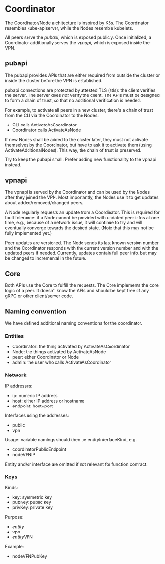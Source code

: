 # Coordinator
The Coordinator/Node architecture is inspired by K8s. The Coordinator resembles kube-apiserver, while the Nodes resemble kubelets.

All peers serve the *pubapi*, which is exposed publicly. Once initialized, a Coordinator additionally serves the *vpnapi*, which is exposed inside the VPN.

## pubapi
The pubapi provides APIs that are either required from outside the cluster or inside the cluster before the VPN is established.

pubapi connections are protected by attested TLS (atls): the client verifies the server. The server does *not* verify the client. The APIs must be designed to form a chain of trust, so that no additional verification is needed.

For example, to activate all peers in a new cluster, there's a chain of trust from the CLI via the Coordinator to the Nodes:
* CLI calls ActivateAsCoordinator
* Coordinator calls ActivateAsNode

If new Nodes shall be added to the cluster later, they must not activate themselves by the Coordinator, but have to ask it to activate them (using ActivateAdditionalNodes). This way, the chain of trust is preserved.

Try to keep the pubapi small. Prefer adding new functionality to the vpnapi instead.

## vpnapi
The vpnapi is served by the Coordinator and can be used by the Nodes after they joined the VPN. Most importantly, the Nodes use it to get updates about added/removed/changed peers.

A Node regularly requests an update from a Coordinator. This is required for fault tolerance: if a Node cannot be provided with updated peer infos at one time, e.g., because of a network issue, it will continue to try and will eventually converge towards the desired state. (Note that this may not be fully implemented yet.)

Peer updates are versioned. The Node sends its last known version number and the Coordinator responds with the current version number and with the updated peers if needed. Currently, updates contain full peer info, but may be changed to incremental in the future.

## Core
Both APIs use the Core to fulfill the requests. The Core implements the core logic of a peer. It doesn't know the APIs and should be kept free of any gRPC or other client/server code.

## Naming convention
We have defined additional naming conventions for the coordinator.

### Entities
* Coordinator: the thing activated by ActivateAsCoordinator
* Node: the things activated by ActivateAsNode
* peer: either Coordinator or Node
* admin: the user who calls ActivateAsCoordinator

### Network
IP addresses:
* ip: numeric IP address
* host: either IP address or hostname
* endpoint: host+port

Interfaces using the addresses:
* public
* vpn

Usage: variable namings should then be entityInterfaceKind, e.g.
* coordinatorPublicEndpoint
* nodeVPNIP

Entity and/or interface are omitted if not relevant for function contract.

### Keys
Kinds:
* key: symmetric key
* pubKey: public key
* privKey: private key

Purpose:
* *entity*
* vpn
* *entity*VPN

Example:
* nodeVPNPubKey
